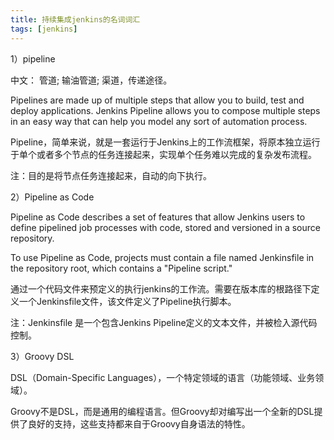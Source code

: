 ```yaml
---
title: 持续集成jenkins的名词词汇
tags: [jenkins]
---
```


1）pipeline

中文： 管道; 输油管道; 渠道，传递途径。

Pipelines are made up of multiple steps that allow you to build, test and deploy applications. Jenkins Pipeline allows you to compose multiple steps in an easy way that can help you model any sort of automation process.

Pipeline，简单来说，就是一套运行于Jenkins上的工作流框架，将原本独立运行于单个或者多个节点的任务连接起来，实现单个任务难以完成的复杂发布流程。

注：目的是将节点任务连接起来，自动的向下执行。

2）Pipeline as Code

Pipeline as Code describes a set of features that allow Jenkins users to define pipelined job processes with code, stored and versioned in a source repository. 

To use Pipeline as Code, projects must contain a file named Jenkinsfile in the repository root, which contains a "Pipeline script."

通过一个代码文件来预定义的执行jenkins的工作流。需要在版本库的根路径下定义一个Jenkinsfile文件，该文件定义了Pipeline执行脚本。

注：Jenkinsfile 是一个包含Jenkins Pipeline定义的文本文件，并被检入源代码控制。

3）Groovy DSL

DSL（Domain-Specific Languages），一个特定领域的语言（功能领域、业务领域）。

Groovy不是DSL，而是通用的编程语言。但Groovy却对编写出一个全新的DSL提供了良好的支持，这些支持都来自于Groovy自身语法的特性。

